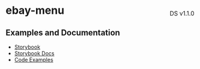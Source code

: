 <h1 style='display: flex; justify-content: space-between; align-items: center;'>
    <span>
        ebay-menu
    </span>
    <span style='font-weight: normal; font-size: medium; margin-bottom: -15px;'>
        DS v1.1.0
    </span>
</h1>

## Examples and Documentation

- [Storybook](https://ebay.github.io/ebayui-core/?path=/story/building-blocks-ebay-menu)
- [Storybook Docs](https://ebay.github.io/ebayui-core/?path=/docs/building-blocks-ebay-menu)
- [Code Examples](https://github.com/eBay/ebayui-core/tree/master/src/components/ebay-menu/examples)

